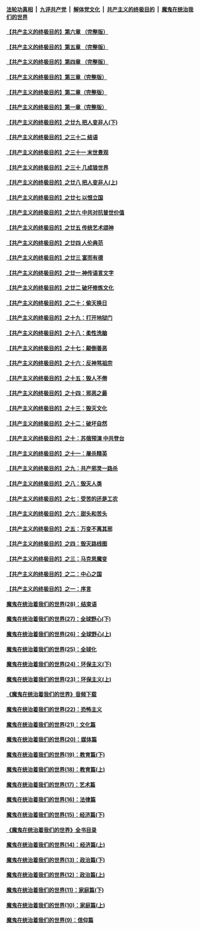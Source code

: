 

####  [法轮功真相](../../../../basic/blob/master/README.md?t=05012101) &nbsp;|&nbsp; [九评共产党](../../../../9ping.md/blob/master/README.md?t=05012101) &nbsp;|&nbsp; [解体党文化](../../../../jtdwh.md/blob/master/README.md?t=05012101)  &nbsp;|&nbsp; [共产主义的终极目的](../../../../gczydzjmd.md/blob/master/README.md?t=05012101) &nbsp;|&nbsp; [魔鬼在统治我们的世界](../../../../mgztzwmdsj.md/blob/master/README.md?t=05012101) 

#### [【共产主义的终极目的】第六章 （完整版）](../pages/nsc422/n11428913.md?t=05012101) 

#### [【共产主义的终极目的】第五章 （完整版）](../pages/nsc422/n11428912.md?t=05012101) 

#### [【共产主义的终极目的】第四章 （完整版）](../pages/nsc422/n11428907.md?t=05012101) 

#### [【共产主义的终极目的】第三章（完整版）](../pages/nsc422/n11428848.md?t=05012101) 

#### [【共产主义的终极目的】第二章（完整版）](../pages/nsc422/n11428831.md?t=05012101) 

#### [【共产主义的终极目的】第一章（完整版）](../pages/nsc422/n11417651.md?t=05012101) 

#### [【共产主义的终极目的】之廿九 把人变非人(下)](../pages/nsc422/n11344140.md?t=05012101) 

#### [【共产主义的终极目的】之三十二 结语](../pages/nsc422/n11360535.md?t=05012101) 

#### [【共产主义的终极目的】之三十一 末世景观](../pages/nsc422/n11351129.md?t=05012101) 

#### [【共产主义的终极目的】之三十 几成狼世界](../pages/nsc422/n11348280.md?t=05012101) 

#### [【共产主义的终极目的】之廿八 把人变非人(上)](../pages/nsc422/n11340492.md?t=05012101) 

#### [【共产主义的终极目的】之廿七 以恨立国](../pages/nsc422/n11336944.md?t=05012101) 

#### [【共产主义的终极目的】之廿六 中共对抗普世价值](../pages/nsc422/n11324785.md?t=05012101) 

#### [【共产主义的终极目的】之廿五 传统艺术颂神](../pages/nsc422/n11296396.md?t=05012101) 

#### [【共产主义的终极目的】之廿四 人伦典范](../pages/nsc422/n11296397.md?t=05012101) 

#### [【共产主义的终极目的】之廿三 富而有德](../pages/nsc422/n11283598.md?t=05012101) 

#### [【共产主义的终极目的】之廿一 神传语言文字](../pages/nsc422/n11263265.md?t=05012101) 

#### [【共产主义的终极目的】之廿二 破坏修炼文化](../pages/nsc422/n11245728.md?t=05012101) 

#### [【共产主义的终极目的】之二十：偷天换日](../pages/nsc422/n11238846.md?t=05012101) 

#### [【共产主义的终极目的】之十九：打开地狱门](../pages/nsc422/n11206376.md?t=05012101) 

#### [【共产主义的终极目的】之十八：柔性洗脑](../pages/nsc422/n11199994.md?t=05012101) 

#### [【共产主义的终极目的】之十七：颠倒善恶](../pages/nsc422/n11179782.md?t=05012101) 

#### [【共产主义的终极目的】之十六：反神骂祖宗](../pages/nsc422/n11166798.md?t=05012101) 

#### [【共产主义的终极目的】之十五：毁人不倦](../pages/nsc422/n11166792.md?t=05012101) 

#### [【共产主义的终极目的】之十四：邪恶之最](../pages/nsc422/n11150249.md?t=05012101) 

#### [【共产主义的终极目的】之十三：毁灭文化](../pages/nsc422/n11135227.md?t=05012101) 

#### [【共产主义的终极目的】之十二：破坏自然](../pages/nsc422/n11135214.md?t=05012101) 

#### [【共产主义的终极目的】之十：苏俄预演 中共登台](../pages/nsc422/n11118424.md?t=05012101) 

#### [【共产主义的终极目的】之十一：屠杀精英](../pages/nsc422/n11118442.md?t=05012101) 

#### [【共产主义的终极目的】之九：共产邪灵一路杀](../pages/nsc422/n11114139.md?t=05012101) 

#### [【共产主义的终极目的】之八：毁灭人类](../pages/nsc422/n11108503.md?t=05012101) 

#### [【共产主义的终极目的】之七：受苦的还是工农](../pages/nsc422/n11101809.md?t=05012101) 

#### [【共产主义的终极目的】之六：甜头和苦头](../pages/nsc422/n11096971.md?t=05012101) 

#### [【共产主义的终极目的】之五：万变不离其邪](../pages/nsc422/n11091285.md?t=05012101) 

#### [【共产主义的终极目的】之四：毁灭路线图](../pages/nsc422/n11086284.md?t=05012101) 

#### [【共产主义的终极目的】之三：马克思魔变](../pages/nsc422/n11061941.md?t=05012101) 

#### [【共产主义的终极目的】之二：中心之国](../pages/nsc422/n11047728.md?t=05012101) 

#### [【共产主义的终极目的】之一：序言](../pages/nsc422/n11086077.md?t=05012101) 

#### [魔鬼在统治着我们的世界(28)：结束语](../pages/nsc422/n10936246.md?t=05012101) 

#### [魔鬼在统治着我们的世界(27)：全球野心(下)](../pages/nsc422/n10928319.md?t=05012101) 

#### [魔鬼在统治着我们的世界(26)：全球野心(上)](../pages/nsc422/n10900318.md?t=05012101) 

#### [魔鬼在统治着我们的世界(25)：全球化](../pages/nsc422/n10788205.md?t=05012101) 

#### [魔鬼在统治着我们的世界(24)：环保主义(下)](../pages/nsc422/n10695307.md?t=05012101) 

#### [魔鬼在统治着我们的世界(23)：环保主义(上)](../pages/nsc422/n10688613.md?t=05012101) 

#### [《魔鬼在统治着我们的世界》音频下载](../pages/nsc422/n10635553.md?t=05012101) 

#### [魔鬼在统治着我们的世界(22)：恐怖主义](../pages/nsc422/n10614727.md?t=05012101) 

#### [魔鬼在统治着我们的世界(21)：文化篇](../pages/nsc422/n10597706.md?t=05012101) 

#### [魔鬼在统治着我们的世界(20)：媒体篇](../pages/nsc422/n10586579.md?t=05012101) 

#### [魔鬼在统治着我们的世界(19)：教育篇(下)](../pages/nsc422/n10564808.md?t=05012101) 

#### [魔鬼在统治着我们的世界(18)：教育篇(上)](../pages/nsc422/n10526970.md?t=05012101) 

#### [魔鬼在统治着我们的世界(17)：艺术篇](../pages/nsc422/n10499093.md?t=05012101) 

#### [魔鬼在统治着我们的世界(16)：法律篇](../pages/nsc422/n10485969.md?t=05012101) 

#### [魔鬼在统治着我们的世界(15)：经济篇(下)](../pages/nsc422/n10469975.md?t=05012101) 

#### [《魔鬼在统治着我们的世界》全书目录](../pages/nsc422/n10464261.md?t=05012101) 

#### [魔鬼在统治着我们的世界(14)：经济篇(上)](../pages/nsc422/n10457370.md?t=05012101) 

#### [魔鬼在统治着我们的世界(13)：政治篇(下)](../pages/nsc422/n10448270.md?t=05012101) 

#### [魔鬼在统治着我们的世界(12)：政治篇(上)](../pages/nsc422/n10444576.md?t=05012101) 

#### [魔鬼在统治着我们的世界(11)：家庭篇(下)](../pages/nsc422/n10440961.md?t=05012101) 

#### [魔鬼在统治着我们的世界(10)：家庭篇(上)](../pages/nsc422/n10435448.md?t=05012101) 

#### [魔鬼在统治着我们的世界(9)：信仰篇](../pages/nsc422/n10432159.md?t=05012101) 

